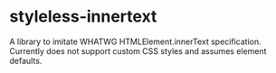 # styleless-innertext

A library to imitate WHATWG HTMLElement.innerText specification. Currently does not support custom CSS styles and assumes element defaults.
